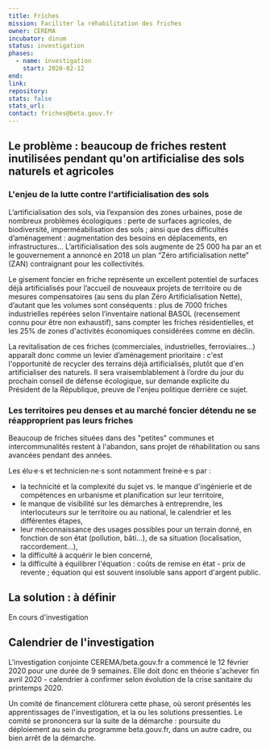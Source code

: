 ```yaml
---
title: Friches
mission: Faciliter la réhabilitation des friches
owner: CEREMA
incubator: dinum
status: investigation
phases:
  - name: investigation
    start: 2020-02-12
end: 
link:
repository: 
stats: false 
stats_url: 
contact: friches@beta.gouv.fr
---
```


## Le problème : beaucoup de friches restent inutilisées pendant qu'on artificialise des sols naturels et agricoles

### L'enjeu de la lutte contre l'artificialisation des sols

L’artificialisation des sols, via l’expansion des zones urbaines, pose de nombreux problèmes écologiques : perte de surfaces agricoles, de biodiversité, imperméabilisation des sols ; ainsi que des difficultés d’aménagement : augmentation des besoins en déplacements, en infrastructures… L’artificialisation des sols augmente de 25 000 ha par an et le gouvernement a annoncé en 2018 un plan “Zéro artificialisation nette” (ZAN) contraignant pour les collectivités.

Le gisement foncier en friche représente un excellent potentiel de surfaces déjà artificialisés pour l’accueil de nouveaux projets de territoire ou de mesures compensatoires (au sens du plan Zéro Artificialisation Nette), d’autant que les volumes sont conséquents : plus de 7000 friches industrielles repérées selon l’inventaire national BASOL (recensement connu pour être non exhaustif), sans compter les friches résidentielles, et les 25% de zones d'activités économiques considérées comme en déclin.

La revitalisation de ces friches (commerciales, industrielles, ferroviaires…) apparaît donc comme un levier d’aménagement prioritaire : c'est l'opportunité de recycler des terrains déjà artificialisés, plutôt que d'en artificialiser des naturels. Il sera vraisemblablement à l’ordre du jour du prochain conseil de défense écologique, sur demande explicite du Président de la République, preuve de l'enjeu politique derrière ce sujet.

### Les territoires peu denses et au marché foncier détendu ne se réapproprient pas leurs friches

Beaucoup de friches situées dans des "petites" communes et intercommunalités restent à l'abandon, sans projet de réhabilitation ou sans avancées pendant des années.

Les élu·e·s et technicien·ne·s sont notamment freiné·e·s par :
- la technicité et la complexité du sujet vs. le manque d'ingénierie et de compétences en urbanisme et planification sur leur territoire,
- le manque de visibilité sur les démarches à entreprendre, les interlocuteurs sur le territoire ou au national, le calendrier et les différentes étapes,
- leur méconnaissance des usages possibles pour un terrain donné, en fonction de son état (pollution, bâti...), de sa situation (localisation, raccordement...),
- la difficulté à acquérir le bien concerné,
- la difficulté à équilibrer l'équation : coûts de remise en état - prix de revente ; équation qui est souvent insoluble sans apport d'argent public.

## La solution : à définir
En cours d'investigation

## Calendrier de l'investigation

L'investigation conjointe CEREMA/beta.gouv.fr a commencé le 12 février 2020 pour une durée de 9 semaines.
Elle doit donc en théorie s'achever fin avril 2020 - calendrier à confirmer selon évolution de la crise sanitaire du printemps 2020.

Un comité de financement clôturera cette phase, où seront présentés les apprentissages de l'investigation, et la ou les solutions pressenties. Le comité se prononcera sur la suite de la démarche : poursuite du déploiement au sein du programme beta.gouv.fr, dans un autre cadre, ou bien arrêt de la démarche.
